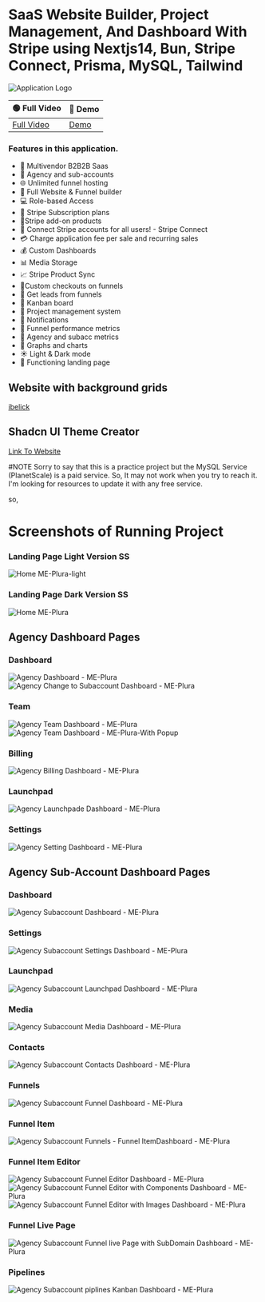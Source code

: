 # SaaS Website Builder, Project Management, And Dashboard With Stripe using Nextjs14, Bun, Stripe Connect, Prisma, MySQL, Tailwind

![Application Logo](https://storage.googleapis.com/msgsndr/0wtSXexlPhMN1945ooxW/media/65b7c3d24660477daf3d6708.png)

| 🟢 Full Video | 🔴 Demo |
|------------|------|
| [Full Video](https://youtu.be/6omuUOZcWL0) | [Demo](https://meplura.vercel.app/) |


### Features in this application.
- 🤯 Multivendor B2B2B Saas
- 🏢 Agency and sub-accounts
- 🌐 Unlimited funnel hosting
- 🚀 Full Website & Funnel builder
- 💻 Role-based Access
- 🔄 Stripe Subscription plans
- 🛒Stripe add-on products
- 🔐 Connect Stripe accounts for all users! - Stripe Connect
- 💳 Charge application fee per sale and recurring sales
- 💰 Custom Dashboards
- 📊 Media Storage
- 📈 Stripe Product Sync
- 📌Custom checkouts on funnels
- 📢 Get leads from funnels
- 🎨 Kanban board
- 📂 Project management system
- 🔗 Notifications
- 📆 Funnel performance metrics
- 🧾 Agency and subacc metrics
- 🌙 Graphs and charts
- ☀️ Light & Dark mode
- 📄 Functioning landing page


## Website with background grids
[ibelick](https://bg.ibelick.com/)

## Shadcn UI Theme Creator
[Link To Website](https://gradient.page/tools/shadcn-ui-theme-generator)

#NOTE
Sorry to say that this is a practice project but the MySQL Service (PlanetScale) is a paid service. So, It may not work when you try to reach it.
I'm looking for resources to update it with any free service.

so,
# Screenshots of Running Project

### Landing Page Light Version SS
![Home ME-Plura-light](https://github.com/ahmadiqbalbhatti/me-plura/assets/52331296/4375d9f9-b475-4fa7-9bf6-17eaf03fe2d2)

### Landing Page Dark Version SS
![Home ME-Plura](https://github.com/ahmadiqbalbhatti/me-plura/assets/52331296/29fa3db9-29e9-4c31-905c-cd9cc47397ac)

## Agency Dashboard Pages
### Dashboard
![Agency Dashboard - ME-Plura](https://github.com/ahmadiqbalbhatti/me-plura/assets/52331296/e85bdc5f-c0d0-4fe7-8f8a-8b905eb345ad)
</br>
![Agency  Change to Subaccount Dashboard - ME-Plura](https://github.com/ahmadiqbalbhatti/me-plura/assets/52331296/d8610bbd-74dc-4c7d-aa2b-ac57fe9429ca)

### Team
![Agency Team Dashboard - ME-Plura](https://github.com/ahmadiqbalbhatti/me-plura/assets/52331296/c0323476-2fd3-40c9-85d5-20fb7ccc384a)
![Agency Team Dashboard - ME-Plura-With Popup](https://github.com/ahmadiqbalbhatti/me-plura/assets/52331296/e930942d-ee1d-4ccb-a399-c6d01fd95337)

### Billing
![Agency  Billing Dashboard - ME-Plura](https://github.com/ahmadiqbalbhatti/me-plura/assets/52331296/e69664b9-07d0-4bb1-b106-6bb754724072)

### Launchpad
![Agency  Launchpade Dashboard - ME-Plura](https://github.com/ahmadiqbalbhatti/me-plura/assets/52331296/dfdb82b7-e0b5-4fd1-bafb-c8b38dbc6b39)

### Settings
![Agency  Setting Dashboard - ME-Plura](https://github.com/ahmadiqbalbhatti/me-plura/assets/52331296/de533aa0-5694-4e10-aee8-13af2559ac6a)


## Agency Sub-Account Dashboard Pages
### Dashboard
![Agency Subaccount Dashboard - ME-Plura](https://github.com/ahmadiqbalbhatti/me-plura/assets/52331296/d82ac7e2-3ed6-47e0-bf0c-f07d6ebc11b1)

### Settings
![Agency Subaccount Settings Dashboard - ME-Plura](https://github.com/ahmadiqbalbhatti/me-plura/assets/52331296/ff71fb66-8437-4d41-a986-178999e5f8b0)

### Launchpad
![Agency Subaccount Launchpad Dashboard - ME-Plura](https://github.com/ahmadiqbalbhatti/me-plura/assets/52331296/5729f4e7-79cf-4f37-9f45-56a2b6ad5ef5)


### Media
![Agency Subaccount Media Dashboard - ME-Plura](https://github.com/ahmadiqbalbhatti/me-plura/assets/52331296/4cc93059-c862-48eb-b220-712aff1d6f41)

### Contacts
![Agency Subaccount Contacts Dashboard - ME-Plura](https://github.com/ahmadiqbalbhatti/me-plura/assets/52331296/b041d79e-3792-4247-91ea-8aeef19eb525)

### Funnels
![Agency Subaccount Funnel Dashboard - ME-Plura](https://github.com/ahmadiqbalbhatti/me-plura/assets/52331296/00f521b8-f8a1-4d4b-9aea-560385e64d11)

### Funnel Item
![Agency Subaccount Funnels - Funnel ItemDashboard - ME-Plura](https://github.com/ahmadiqbalbhatti/me-plura/assets/52331296/58a591f9-a863-490c-85d0-c28b7dc3e0bb)

### Funnel Item Editor
![Agency Subaccount Funnel Editor Dashboard - ME-Plura](https://github.com/ahmadiqbalbhatti/me-plura/assets/52331296/7188cc0e-25e6-42b6-8849-bf4a4db9c8a1)
![Agency Subaccount Funnel Editor with Components Dashboard - ME-Plura](https://github.com/ahmadiqbalbhatti/me-plura/assets/52331296/ffc30c29-a849-4d3a-a7aa-540106791898)
![Agency Subaccount Funnel Editor with Images Dashboard - ME-Plura](https://github.com/ahmadiqbalbhatti/me-plura/assets/52331296/30d1031f-7f06-4113-9f3a-f7adf540f4a8)

### Funnel Live Page
![Agency Subaccount Funnel  live Page with SubDomain Dashboard - ME-Plura](https://github.com/ahmadiqbalbhatti/me-plura/assets/52331296/e82d2811-0d61-4955-9fe6-d54e92da4194)

### Pipelines
![Agency Subaccount piplines Kanban Dashboard - ME-Plura](https://github.com/ahmadiqbalbhatti/me-plura/assets/52331296/6a3e6494-c2df-467a-8efe-82f9897c9bd3)




